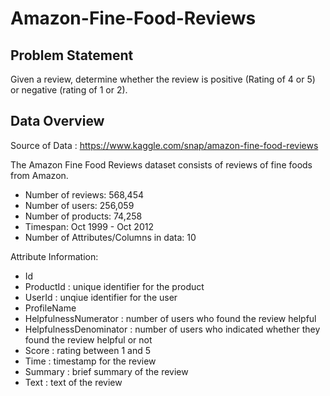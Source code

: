 # Amazon-Fine-Food-Reviews

## Problem Statement
Given a review, determine whether the review is positive (Rating of 4 or 5) or negative (rating of 1 or 2).

## Data Overview
Source of Data : https://www.kaggle.com/snap/amazon-fine-food-reviews

The Amazon Fine Food Reviews dataset consists of reviews of fine foods from Amazon.
- Number of reviews: 568,454
- Number of users: 256,059
- Number of products: 74,258
- Timespan: Oct 1999 - Oct 2012
- Number of Attributes/Columns in data: 10

Attribute Information:
- Id
- ProductId : unique identifier for the product
- UserId : unqiue identifier for the user
- ProfileName
- HelpfulnessNumerator : number of users who found the review helpful
- HelpfulnessDenominator : number of users who indicated whether they found the review helpful or not
- Score : rating between 1 and 5
- Time : timestamp for the review
- Summary : brief summary of the review
- Text : text of the review

